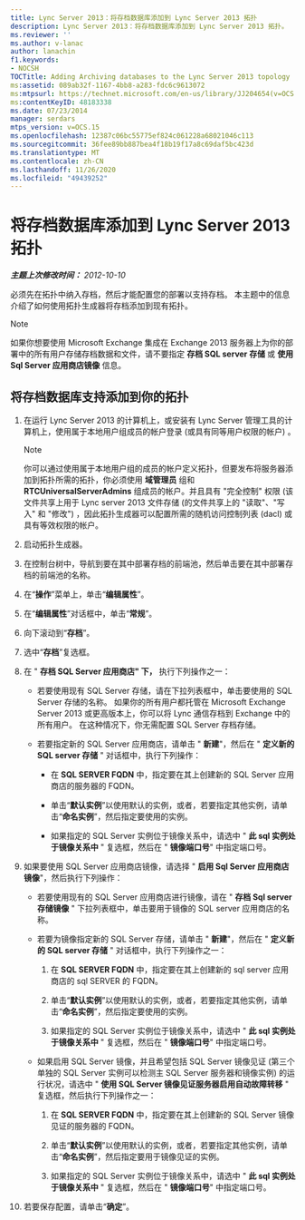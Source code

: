 ```yaml
---
title: Lync Server 2013：将存档数据库添加到 Lync Server 2013 拓扑
description: Lync Server 2013：将存档数据库添加到 Lync Server 2013 拓扑。
ms.reviewer: ''
ms.author: v-lanac
author: lanachin
f1.keywords:
- NOCSH
TOCTitle: Adding Archiving databases to the Lync Server 2013 topology
ms:assetid: 089ab32f-1167-4bb8-a283-fdc6c9613072
ms:mtpsurl: https://technet.microsoft.com/en-us/library/JJ204654(v=OCS.15)
ms:contentKeyID: 48183338
ms.date: 07/23/2014
manager: serdars
mtps_version: v=OCS.15
ms.openlocfilehash: 12387c06bc55775ef824c061228a68021046c113
ms.sourcegitcommit: 36fee89bb887bea4f18b19f17a8c69daf5bc423d
ms.translationtype: MT
ms.contentlocale: zh-CN
ms.lasthandoff: 11/26/2020
ms.locfileid: "49439252"
---
```

# <a name="adding-archiving-databases-to-the-lync-server-2013-topology"></a>将存档数据库添加到 Lync Server 2013 拓扑

<div data-xmlns="http://www.w3.org/1999/xhtml">

<div class="topic" data-xmlns="http://www.w3.org/1999/xhtml" data-msxsl="urn:schemas-microsoft-com:xslt" data-cs="https://msdn.microsoft.com/">

<div data-asp="https://msdn2.microsoft.com/asp">



</div>

<div id="mainSection">

<div id="mainBody">

<span> </span>

_**主题上次修改时间：** 2012-10-10_

必须先在拓扑中纳入存档，然后才能配置您的部署以支持存档。 本主题中的信息介绍了如何使用拓扑生成器将存档添加到现有拓扑。

<div>


> [!NOTE]  
> 如果你想要使用 Microsoft Exchange 集成在 Exchange 2013 服务器上为你的部署中的所有用户存储存档数据和文件，请不要指定 <STRONG>存档 SQL server 存储</STRONG> 或 <STRONG>使用 Sql Server 应用商店镜像</STRONG> 信息。



</div>

<div>

## <a name="to-add-archiving-database-support-to-your-topology"></a>将存档数据库支持添加到你的拓扑

1.  在运行 Lync Server 2013 的计算机上，或安装有 Lync Server 管理工具的计算机上，使用属于本地用户组成员的帐户登录 (或具有同等用户权限的帐户) 。
    
    <div>
    

    > [!NOTE]  
    > 你可以通过使用属于本地用户组的成员的帐户定义拓扑，但要发布将服务器添加到拓扑所需的拓扑，你必须使用 <STRONG>域管理员</STRONG> 组和 <STRONG>RTCUniversalServerAdmins</STRONG> 组成员的帐户。并且具有 "完全控制" 权限 (该文件共享上用于 Lync server 2013 文件存储 (的文件共享上的 "读取"、"写入" 和 "修改") ，因此拓扑生成器可以配置所需的随机访问控制列表 (dacl) 或具有等效权限的帐户。

    
    </div>

2.  启动拓扑生成器。

3.  在控制台树中，导航到要在其中部署存档的前端池，然后单击要在其中部署存档的前端池的名称。

4.  在“**操作**”菜单上，单击“**编辑属性**”。

5.  在“**编辑属性**”对话框中，单击“**常规**”。

6.  向下滚动到“**存档**”。

7.  选中“**存档**”复选框。

8.  在 " **存档 SQL Server 应用商店" 下，** 执行下列操作之一：
    
      - 若要使用现有 SQL Server 存储，请在下拉列表框中，单击要使用的 SQL Server 存储的名称。 如果你的所有用户都托管在 Microsoft Exchange Server 2013 或更高版本上，你可以将 Lync 通信存档到 Exchange 中的所有用户。 在这种情况下，你无需配置 SQL Server 存档存储。
    
      - 若要指定新的 SQL Server 应用商店，请单击 " **新建**"，然后在 " **定义新的 SQL server 存储** " 对话框中，执行下列操作：
        
          - 在 **SQL SERVER FQDN** 中，指定要在其上创建新的 SQL Server 应用商店的服务器的 FQDN。
        
          - 单击“**默认实例**”以使用默认的实例，或者，若要指定其他实例，请单击“**命名实例**”，然后指定要使用的实例。
        
          - 如果指定的 SQL Server 实例位于镜像关系中，请选中 " **此 sql 实例处于镜像关系中** " 复选框，然后在 " **镜像端口号**" 中指定端口号。

9.  如果要使用 SQL Server 应用商店镜像，请选择 " **启用 Sql Server 应用商店镜像**"，然后执行下列操作：
    
      - 若要使用现有的 SQL Server 应用商店进行镜像，请在 " **存档 Sql server 存储镜像** " 下拉列表框中，单击要用于镜像的 SQL server 应用商店的名称。
    
      - 若要为镜像指定新的 SQL Server 存储，请单击 " **新建**"，然后在 " **定义新的 SQL server 存储** " 对话框中，执行下列操作之一：
        
        1.  在 **SQL SERVER FQDN** 中，指定要在其上创建新的 sql server 应用商店的 sql SERVER 的 FQDN。
        
        2.  单击“**默认实例**”以使用默认的实例，或者，若要指定其他实例，请单击“**命名实例**”，然后指定要使用的实例。
        
        3.  如果指定的 SQL Server 实例位于镜像关系中，请选中 " **此 sql 实例处于镜像关系中** " 复选框，然后在 " **镜像端口号**" 中指定端口号。
    
      - 如果启用 SQL Server 镜像，并且希望包括 SQL Server 镜像见证 (第三个单独的 SQL Server 实例可以检测主 SQL Server 服务器和镜像实例) 的运行状况，请选中 " **使用 SQL Server 镜像见证服务器启用自动故障转移** " 复选框，然后执行下列操作之一：
        
        1.  在 **SQL SERVER FQDN** 中，指定要在其上创建新的 SQL Server 镜像见证的服务器的 FQDN。
        
        2.  单击“**默认实例**”以使用默认的实例，或者，若要指定其他实例，请单击“**命名实例**”，然后指定要用于镜像见证的实例。
        
        3.  如果指定的 SQL Server 实例位于镜像关系中，请选中 " **此 sql 实例处于镜像关系中** " 复选框，然后在 " **镜像端口号**" 中指定端口号。

10. 若要保存配置，请单击“**确定**”。

</div>

</div>

<span> </span>

</div>

</div>

</div>

